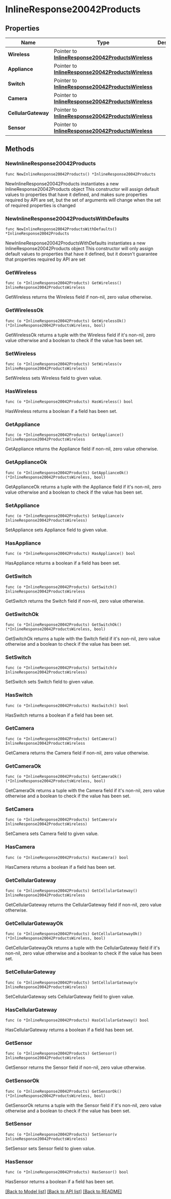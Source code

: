 # InlineResponse20042Products

## Properties

Name | Type | Description | Notes
------------ | ------------- | ------------- | -------------
**Wireless** | Pointer to [**InlineResponse20042ProductsWireless**](InlineResponse20042ProductsWireless.md) |  | [optional] 
**Appliance** | Pointer to [**InlineResponse20042ProductsWireless**](InlineResponse20042ProductsWireless.md) |  | [optional] 
**Switch** | Pointer to [**InlineResponse20042ProductsWireless**](InlineResponse20042ProductsWireless.md) |  | [optional] 
**Camera** | Pointer to [**InlineResponse20042ProductsWireless**](InlineResponse20042ProductsWireless.md) |  | [optional] 
**CellularGateway** | Pointer to [**InlineResponse20042ProductsWireless**](InlineResponse20042ProductsWireless.md) |  | [optional] 
**Sensor** | Pointer to [**InlineResponse20042ProductsWireless**](InlineResponse20042ProductsWireless.md) |  | [optional] 

## Methods

### NewInlineResponse20042Products

`func NewInlineResponse20042Products() *InlineResponse20042Products`

NewInlineResponse20042Products instantiates a new InlineResponse20042Products object
This constructor will assign default values to properties that have it defined,
and makes sure properties required by API are set, but the set of arguments
will change when the set of required properties is changed

### NewInlineResponse20042ProductsWithDefaults

`func NewInlineResponse20042ProductsWithDefaults() *InlineResponse20042Products`

NewInlineResponse20042ProductsWithDefaults instantiates a new InlineResponse20042Products object
This constructor will only assign default values to properties that have it defined,
but it doesn't guarantee that properties required by API are set

### GetWireless

`func (o *InlineResponse20042Products) GetWireless() InlineResponse20042ProductsWireless`

GetWireless returns the Wireless field if non-nil, zero value otherwise.

### GetWirelessOk

`func (o *InlineResponse20042Products) GetWirelessOk() (*InlineResponse20042ProductsWireless, bool)`

GetWirelessOk returns a tuple with the Wireless field if it's non-nil, zero value otherwise
and a boolean to check if the value has been set.

### SetWireless

`func (o *InlineResponse20042Products) SetWireless(v InlineResponse20042ProductsWireless)`

SetWireless sets Wireless field to given value.

### HasWireless

`func (o *InlineResponse20042Products) HasWireless() bool`

HasWireless returns a boolean if a field has been set.

### GetAppliance

`func (o *InlineResponse20042Products) GetAppliance() InlineResponse20042ProductsWireless`

GetAppliance returns the Appliance field if non-nil, zero value otherwise.

### GetApplianceOk

`func (o *InlineResponse20042Products) GetApplianceOk() (*InlineResponse20042ProductsWireless, bool)`

GetApplianceOk returns a tuple with the Appliance field if it's non-nil, zero value otherwise
and a boolean to check if the value has been set.

### SetAppliance

`func (o *InlineResponse20042Products) SetAppliance(v InlineResponse20042ProductsWireless)`

SetAppliance sets Appliance field to given value.

### HasAppliance

`func (o *InlineResponse20042Products) HasAppliance() bool`

HasAppliance returns a boolean if a field has been set.

### GetSwitch

`func (o *InlineResponse20042Products) GetSwitch() InlineResponse20042ProductsWireless`

GetSwitch returns the Switch field if non-nil, zero value otherwise.

### GetSwitchOk

`func (o *InlineResponse20042Products) GetSwitchOk() (*InlineResponse20042ProductsWireless, bool)`

GetSwitchOk returns a tuple with the Switch field if it's non-nil, zero value otherwise
and a boolean to check if the value has been set.

### SetSwitch

`func (o *InlineResponse20042Products) SetSwitch(v InlineResponse20042ProductsWireless)`

SetSwitch sets Switch field to given value.

### HasSwitch

`func (o *InlineResponse20042Products) HasSwitch() bool`

HasSwitch returns a boolean if a field has been set.

### GetCamera

`func (o *InlineResponse20042Products) GetCamera() InlineResponse20042ProductsWireless`

GetCamera returns the Camera field if non-nil, zero value otherwise.

### GetCameraOk

`func (o *InlineResponse20042Products) GetCameraOk() (*InlineResponse20042ProductsWireless, bool)`

GetCameraOk returns a tuple with the Camera field if it's non-nil, zero value otherwise
and a boolean to check if the value has been set.

### SetCamera

`func (o *InlineResponse20042Products) SetCamera(v InlineResponse20042ProductsWireless)`

SetCamera sets Camera field to given value.

### HasCamera

`func (o *InlineResponse20042Products) HasCamera() bool`

HasCamera returns a boolean if a field has been set.

### GetCellularGateway

`func (o *InlineResponse20042Products) GetCellularGateway() InlineResponse20042ProductsWireless`

GetCellularGateway returns the CellularGateway field if non-nil, zero value otherwise.

### GetCellularGatewayOk

`func (o *InlineResponse20042Products) GetCellularGatewayOk() (*InlineResponse20042ProductsWireless, bool)`

GetCellularGatewayOk returns a tuple with the CellularGateway field if it's non-nil, zero value otherwise
and a boolean to check if the value has been set.

### SetCellularGateway

`func (o *InlineResponse20042Products) SetCellularGateway(v InlineResponse20042ProductsWireless)`

SetCellularGateway sets CellularGateway field to given value.

### HasCellularGateway

`func (o *InlineResponse20042Products) HasCellularGateway() bool`

HasCellularGateway returns a boolean if a field has been set.

### GetSensor

`func (o *InlineResponse20042Products) GetSensor() InlineResponse20042ProductsWireless`

GetSensor returns the Sensor field if non-nil, zero value otherwise.

### GetSensorOk

`func (o *InlineResponse20042Products) GetSensorOk() (*InlineResponse20042ProductsWireless, bool)`

GetSensorOk returns a tuple with the Sensor field if it's non-nil, zero value otherwise
and a boolean to check if the value has been set.

### SetSensor

`func (o *InlineResponse20042Products) SetSensor(v InlineResponse20042ProductsWireless)`

SetSensor sets Sensor field to given value.

### HasSensor

`func (o *InlineResponse20042Products) HasSensor() bool`

HasSensor returns a boolean if a field has been set.


[[Back to Model list]](../README.md#documentation-for-models) [[Back to API list]](../README.md#documentation-for-api-endpoints) [[Back to README]](../README.md)


